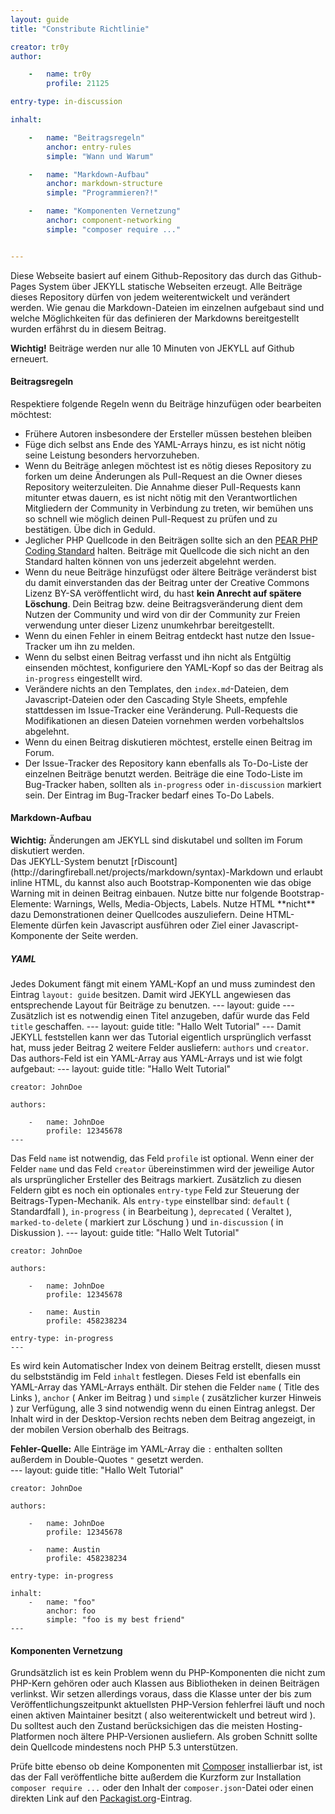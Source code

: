 ```yaml
---
layout: guide
title: "Constribute Richtlinie"

creator: tr0y
author:

    -   name: tr0y
        profile: 21125

entry-type: in-discussion

inhalt:

    -   name: "Beitragsregeln"
        anchor: entry-rules
        simple: "Wann und Warum"

    -   name: "Markdown-Aufbau"
        anchor: markdown-structure
        simple: "Programmieren?!"

    -   name: "Komponenten Vernetzung"
        anchor: component-networking
        simple: "composer require ..."


---
```


Diese Webseite basiert auf einem Github-Repository das durch das
Github-Pages System über JEKYLL statische Webseiten erzeugt. Alle
Beiträge dieses Repository dürfen von jedem weiterentwickelt und
verändert werden. Wie genau die Markdown-Dateien im einzelnen
aufgebaut sind und welche Möglichkeiten für das definieren der
Markdowns bereitgestellt wurden erfährst du in diesem Beitrag.

<div class="alert">
<strong>Wichtig!</strong> Beiträge werden nur alle 10 Minuten von JEKYLL auf Github erneuert.
</div>

#### Beitragsregeln
<a id="entry-rules"></a>

Respektiere folgende Regeln wenn du Beiträge hinzufügen oder bearbeiten möchtest:

* Frühere Autoren insbesondere der Ersteller müssen bestehen bleiben
* Füge dich selbst ans Ende des YAML-Arrays hinzu, es ist nicht nötig seine Leistung besonders hervorzuheben.
* Wenn du Beiträge anlegen möchtest ist es nötig dieses Repository zu forken um deine Änderungen als Pull-Request an die Owner dieses Repository weiterzuleiten. Die Annahme dieser Pull-Requests kann mitunter etwas dauern, es ist nicht nötig mit den Verantwortlichen Mitgliedern der Community in Verbindung zu treten, wir bemühen uns so schnell wie möglich deinen Pull-Request zu prüfen und zu bestätigen. Übe dich in Geduld.
* Jeglicher PHP Quellcode in den Beiträgen sollte sich an den [PEAR PHP Coding Standard](http://pear.php.net/manual/de/standards.php) halten. Beiträge mit Quellcode die sich nicht an den Standard halten können von uns jederzeit abgelehnt werden.
* Wenn du neue Beiträge hinzufügst oder ältere Beiträge veränderst bist du damit einverstanden das der Beitrag unter der Creative Commons Lizenz BY-SA veröffentlicht wird, du hast **kein Anrecht auf spätere Löschung**. Dein Beitrag bzw. deine Beitragsveränderung dient dem Nutzen der Community und wird von dir der Community zur Freien verwendung unter dieser Lizenz unumkehrbar bereitgestellt.
* Wenn du einen Fehler in einem Beitrag entdeckt hast nutze den Issue-Tracker um ihn zu melden.
* Wenn du selbst einen Beitrag verfasst und ihn nicht als Entgültig einsenden möchtest, konfiguriere den YAML-Kopf so das der Beitrag als `in-progress` eingestellt wird.
* Verändere nichts an den Templates, den `index.md`-Dateien, dem Javascript-Dateien oder den Cascading Style Sheets, empfehle stattdessen im Issue-Tracker eine Veränderung. Pull-Requests die Modifikationen an diesen Dateien vornehmen werden vorbehaltslos abgelehnt.
* Wenn du einen Beitrag diskutieren möchtest, erstelle einen Beitrag im Forum.
* Der Issue-Tracker des Repository kann ebenfalls als To-Do-Liste der einzelnen Beiträge benutzt werden. Beiträge die eine Todo-Liste im Bug-Tracker haben, sollten als `in-progress` oder `in-discussion` markiert sein. Der Eintrag im Bug-Tracker bedarf eines <span class="label label-success">To-Do</span> Labels.

#### Markdown-Aufbau
<a id="markdown-structure"></a>

<div class="alert">
    <strong>Wichtig:</strong> Änderungen am JEKYLL sind diskutabel und sollten im Forum diskutiert werden.
</div>
Das JEKYLL-System benutzt [rDiscount](http://daringfireball.net/projects/markdown/syntax)-Markdown und erlaubt inline HTML, du kannst also auch Bootstrap-Komponenten wie das obige Warning mit in deinen Beitrag einbauen. Nutze bitte nur folgende Bootstrap-Elemente: Warnings, Wells, Media-Objects, Labels. Nutze HTML **nicht** dazu Demonstrationen deiner Quellcodes auszuliefern. Deine HTML-Elemente dürfen kein Javascript ausführen oder Ziel einer Javascript-Komponente der Seite werden.

##### YAML

Jedes Dokument fängt mit einem YAML-Kopf an und muss zumindest den Eintrag `layout: guide` besitzen. Damit wird JEKYLL angewiesen das entsprechende Layout für Beiträge zu benutzen.
    ---
    layout: guide
    ---
Zusätzlich ist es notwendig einen Titel anzugeben, dafür wurde das Feld `title` geschaffen.
    ---
    layout: guide
    title: "Hallo Welt Tutorial"
    ---
Damit JEKYLL feststellen kann wer das Tutorial eigentlich ursprünglich verfasst hat, muss jeder Beitrag 2 weitere Felder ausliefern: `authors` und `creator`. Das authors-Feld ist ein YAML-Array aus YAML-Arrays und ist wie folgt aufgebaut:
    ---
    layout: guide
    title: "Hallo Welt Tutorial"

    creator: JohnDoe

    authors:

        -   name: JohnDoe
            profile: 12345678
    ---
Das Feld `name` ist notwendig, das Feld `profile` ist optional. Wenn einer der Felder `name` und das Feld `creator` übereinstimmen wird der jeweilige Autor als ursprünglicher Ersteller des Beitrags markiert. Zusätzlich zu diesen Feldern gibt es noch ein optionales `entry-type` Feld zur Steuerung der Beitrags-Typen-Mechanik. Als `entry-type` einstellbar sind: `default` ( Standardfall ), `in-progress` ( in Bearbeitung ), `deprecated` ( Veraltet ), `marked-to-delete` ( markiert zur Löschung ) und `in-discussion` ( in Diskussion ).
    ---
    layout: guide
    title: "Hallo Welt Tutorial"

    creator: JohnDoe

    authors:

        -   name: JohnDoe
            profile: 12345678

        -   name: Austin
            profile: 458238234

    entry-type: in-progress
    ---
Es wird kein Automatischer Index von deinem Beitrag erstellt, diesen musst du selbstständig im Feld `inhalt` festlegen. Dieses Feld ist ebenfalls ein YAML-Array das YAML-Arrays enthält. Dir stehen die Felder `name` ( Title des Links ), `anchor` ( Anker im Beitrag ) und `simple` ( zusätzlicher kurzer Hinweis ) zur Verfügung, alle 3 sind notwendig wenn du einen Eintrag anlegst. Der Inhalt wird in der Desktop-Version rechts neben dem Beitrag angezeigt, in der mobilen Version oberhalb des Beitrags.

<div class="alert alert-danger"><strong>Fehler-Quelle:</strong> Alle Einträge im YAML-Array die <code>:</code> enthalten sollten außerdem in Double-Quotes <code>"</code> gesetzt werden.</div>
    ---
    layout: guide
    title: "Hallo Welt Tutorial"

    creator: JohnDoe

    authors:

        -   name: JohnDoe
            profile: 12345678

        -   name: Austin
            profile: 458238234

    entry-type: in-progress

    inhalt:
        -   name: "foo"
            anchor: foo
            simple: "foo is my best friend"
    ---

#### Komponenten Vernetzung
<a id="component-networking"></a>

Grundsätzlich ist es kein Problem wenn du PHP-Komponenten die nicht zum PHP-Kern gehören oder auch Klassen aus Bibliotheken in deinen Beiträgen verlinkst. Wir setzen allerdings voraus, dass die Klasse unter der bis zum Veröffentlichungszeitpunkt aktuellsten PHP-Version fehlerfrei läuft und noch einen aktiven Maintainer besitzt ( also weiterentwickelt und betreut wird ). Du solltest auch den Zustand berücksichigen das die meisten Hosting-Platformen noch ältere PHP-Versionen ausliefern. Als groben Schnitt sollte dein Quellcode mindestens noch PHP 5.3 unterstützen.

Prüfe bitte ebenso ob deine Komponenten mit [Composer](http://getcomposer.org) installierbar ist, ist das der Fall veröffentliche bitte außerdem die Kurzform zur Installation `composer require ...` oder den Inhalt der `composer.json`-Datei oder einen direkten Link auf den [Packagist.org](http://packagist.org)-Eintrag.
